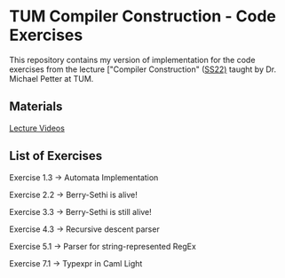 # TUM Compiler Construction - Code Exercises
This repository contains my version of implementation for the code exercises from the lecture ["Compiler Construction" ([SS22)](https://www.cs.cit.tum.de/pl/lehre/sommersemester-22/vorlesungen/compiler-construction/) taught by Dr. Michael Petter at TUM.

## Materials
[Lecture Videos](https://ttt.in.tum.de/videos/Compilerconstruction/)

## List of Exercises
Exercise 1.3 -> Automata Implementation

Exercise 2.2 -> Berry-Sethi is alive!

Exercise 3.3 -> Berry-Sethi is still alive!

Exercise 4.3 -> Recursive descent parser

Exercise 5.1 -> Parser for string-represented RegEx

Exercise 7.1 -> Typexpr in Caml Light
